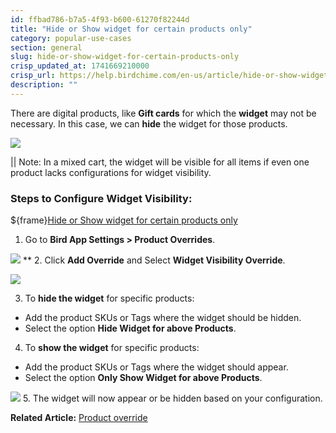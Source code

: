 ```yaml
---
id: ffbad786-b7a5-4f93-b600-61270f82244d
title: "Hide or Show widget for certain products only"
category: popular-use-cases
section: general
slug: hide-or-show-widget-for-certain-products-only
crisp_updated_at: 1741669210000
crisp_url: https://help.birdchime.com/en-us/article/hide-or-show-widget-for-certain-products-only-14nf3pv/
description: ""
---
```


There are digital products, like **Gift cards** for which the **widget** may not be necessary. In this case, we can **hide** the widget for those products.

![](https://storage.crisp.chat/users/helpdesk/website/ca826b447482b000/giftcardhide_1xarlpy.png)

|| Note: In a mixed cart, the widget will be visible for all items if even one product lacks configurations for widget visibility.

### Steps to Configure Widget Visibility:

${frame}[Hide or Show widget for certain products only](https://www.loom.com/embed/1cb656618c494e79be8393e0fe98093e?sid=338921f3-1df0-4be8-b455-781453291267)
 
1. Go to **Bird App Settings > Product Overrides**.

![](https://storage.crisp.chat/users/helpdesk/website/ca826b447482b000/screenshot-2025-01-05-at-21459_128kql0.png) **
2. Click **Add Override** and Select **Widget Visibility Override**.

![](https://storage.crisp.chat/users/helpdesk/website/ca826b447482b000/screenshot-2025-01-21-172731_gdkhvy.png)

3. To **hide the widget** for specific products:
* Add the product SKUs or Tags where the widget should be hidden.
* Select the option **Hide Widget for above Products**.

4. To **show the widget** for specific products:
* Add the product SKUs or Tags where the widget should appear.
* Select the option **Only Show Widget for above Products**.

![](https://storage.crisp.chat/users/helpdesk/website/ca826b447482b000/visibility-override-last-image_9ogm17.png)
5. The widget will now appear or be hidden based on your configuration.

**Related Article:** [Product override](https://help.birdchime.com/en-us/article/product-override-g2yfl9/?bust=1709814702246)
